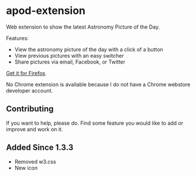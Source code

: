 # apod-extension
Web extension to show the latest Astronomy Picture of the Day.

Features:
- View the astronomy picture of the day with a click of a button
- View previous pictures with an easy switcher
- Share pictures via email, Facebook, or Twitter

[Get it for Firefox](https://addons.mozilla.org/en-US/firefox/addon/astronomy-picture/?src=userprofile). 

No Chrome extension is available because I do not have a Chrome webstore developer account.

## Contributing
If you want to help, please do. Find some feature you would like to add or improve and work on it. 

## Added Since 1.3.3
- Removed w3.css
- New icon